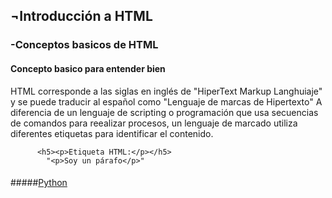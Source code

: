 <h2>¬Introducción a HTML</h2>
  <h3>-Conceptos basicos de HTML</h3>
    <h4>Concepto basico para entender bien</h4>
      HTML corresponde a las siglas en inglés de "HiperText Markup Langhuiaje" y se puede traducir al español como "Lenguaje de marcas de Hipertexto"
      A diferencia de un lenguaje de scripting o programación que usa secuencias de comandos para reealizar procesos, un lenguaje de marcado
        utiliza diferentes etiquetas para identificar el contenido.
        
          <h5><p>Etiqueta HTML:</p></h5>
            "<p>Soy un párafo</p>"
       
   <h4></h4>
   
  #####[Python](README.md)
 
